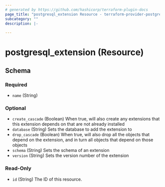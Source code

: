 ```yaml
---
# generated by https://github.com/hashicorp/terraform-plugin-docs
page_title: "postgresql_extension Resource - terraform-provider-postgresql"
subcategory: ""
description: |-
  
---
```


# postgresql_extension (Resource)





<!-- schema generated by tfplugindocs -->
## Schema

### Required

- `name` (String)

### Optional

- `create_cascade` (Boolean) When true, will also create any extensions that this extension depends on that are not already installed
- `database` (String) Sets the database to add the extension to
- `drop_cascade` (Boolean) When true, will also drop all the objects that depend on the extension, and in turn all objects that depend on those objects
- `schema` (String) Sets the schema of an extension
- `version` (String) Sets the version number of the extension

### Read-Only

- `id` (String) The ID of this resource.
